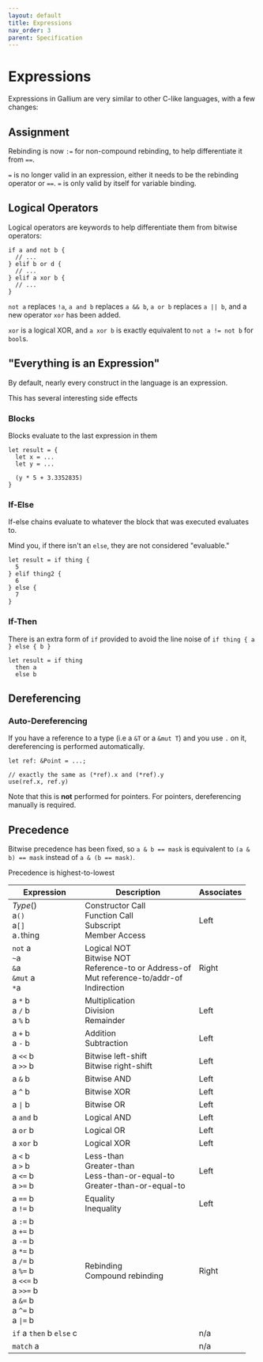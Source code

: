 ```yaml
---
layout: default
title: Expressions
nav_order: 3
parent: Specification
---
```


# Expressions
Expressions in Gallium are very similar to other C-like languages, with a few changes:

## Assignment
Rebinding is now `:=` for non-compound rebinding, to help differentiate it from `==`. 

`=` is no longer valid in an expression, either it needs to be 
the rebinding operator or `==`. `=` is only valid by itself for variable binding. 

## Logical Operators
Logical operators are keywords to help differentiate them from bitwise operators:

~~~
if a and not b {
  // ...
} elif b or d {
  // ...
} elif a xor b {
  // ...
}
~~~

`not a` replaces `!a`, `a and b` replaces `a && b`, `a or b` replaces `a || b`, and a new operator `xor` has been added.

`xor` is a logical XOR, and `a xor b` is exactly equivalent to `not a != not b` for `bool`s. 

## "Everything is an Expression"
By default, nearly every construct in the language is an expression. 

This has several interesting side effects

### Blocks
Blocks evaluate to the last expression in them

~~~ 
let result = {
  let x = ... 
  let y = ...
  
  (y * 5 + 3.3352835)
}
~~~

### If-Else
If-else chains evaluate to whatever the block that was executed evaluates to.

Mind you, if there isn't an `else`, they are not considered "evaluable."

~~~ 
let result = if thing {
  5
} elif thing2 {
  6
} else {
  7
}
~~~

### If-Then
There is an extra form of `if` provided to avoid the line noise of `if thing { a } else { b }`

~~~ 
let result = if thing 
  then a 
  else b
~~~


## Dereferencing
### Auto-Dereferencing
If you have a reference to a type (i.e a `&T` or a `&mut T`) and
you use `.` on it, dereferencing is performed automatically.

~~~ 
let ref: &Point = ...;

// exactly the same as (*ref).x and (*ref).y
use(ref.x, ref.y)
~~~

Note that this is **not** performed for pointers. For pointers, dereferencing manually is required. 

## Precedence
Bitwise precedence has been fixed, so `a & b == mask` is equivalent to `(a & b) == mask` instead of `a & (b == mask)`.

Precedence is highest-to-lowest

| Expression | Description | Associates |
|---|---|---|
| *Type*()<br>a`()`<br>a`[]`<br>a`.`thing | Constructor Call<br>Function Call<br>Subscript<br>Member Access | Left |
| `not` a<br/>`~`a<br/>`&`a<br/>`&mut` a<br>`*`a | Logical NOT<br/>Bitwise NOT<br>Reference-to or Address-of<br/>Mut reference-to/addr-of<br/>Indirection | Right |
| a `*` b<br>a `/` b<br>a `%` b | Multiplication<br>Division<br>Remainder | Left |
| a `+` b<br>a `-` b | Addition<br>Subtraction | Left |
| a `<<` b<br>a `>>` b | Bitwise left-shift<br>Bitwise right-shift | Left |
| a `&` b | Bitwise AND | Left |
| a `^` b | Bitwise XOR | Left |
| a `\|` b | Bitwise OR | Left |
| a `and` b | Logical AND| Left |
| a `or` b | Logical OR | Left |
| a `xor` b | Logical XOR | Left |
| a `<` b<br>a `>` b<br>a `<=` b<br>a `>=` b | Less-than<br>Greater-than<br>Less-than-or-equal-to<br>Greater-than-or-equal-to | Left |
| a `==` b<br>a `!=` b | Equality<br>Inequality | Left |
| a `:=` b<br>a `+=` b<br>a `-=` b<br>a `*=` b<br>a `/=` b<br>a `%=` b<br>a `<<=` b<br>a `>>=` b<br>a `&=` b<br>a `^=` b<br>a `\|=` b | Rebinding<br>Compound rebinding | Right |
| `if` a `then` b `else` c |  | n/a |
| `match` a |  | n/a |
